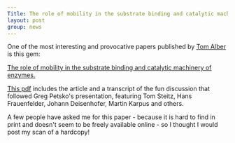 ```yaml
---
Title: The role of mobility in the substrate binding and catalytic machinery of enzymes.
layout: post
group: news
---
```


One of the most interesting and provocative papers published by [Tom Alber](http://fraserlab.com/2014/04/04/Tom-Alber/) is this gem:

[The role of mobility in the substrate binding and catalytic machinery of enzymes.](http://www.ncbi.nlm.nih.gov/pubmed/6551232)

[This pdf](/static/pdf/alber_ciba_1982.pdf) includes the article and  a transcript of the fun discussion that followed Greg Petsko's presentation, featuring Tom Steitz, Hans Frauenfelder, Johann Deisenhofer, Martin Karpus and others.

A few people have asked me for this paper - because it is hard to find in print and doesn't seem to be freely available online - so I thought I would post my scan of a hardcopy!